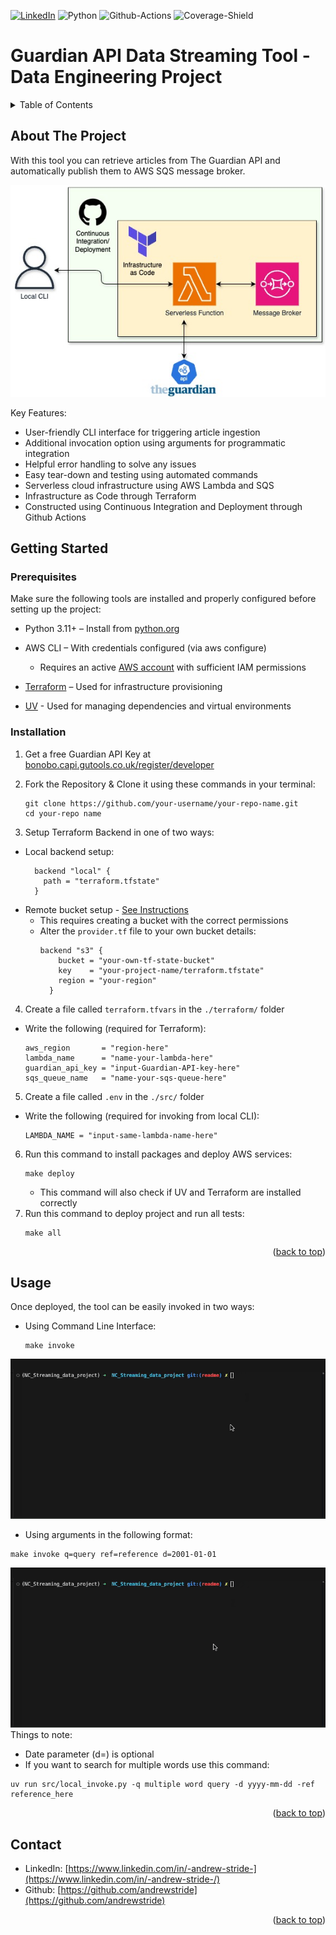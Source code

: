 <a id="readme-top"></a>

[![LinkedIn][linkedin-shield]][linkedin-url]
![Python][Python-shield]
![Github-Actions][Github-actions-shield]
![Coverage-Shield][Coverage-shield]

# Guardian API Data Streaming Tool - Data Engineering Project

<!-- TABLE OF CONTENTS -->
<details>
  <summary>Table of Contents</summary>
  <ol>
    <li>
      <a href="#about-the-project">About The Project</a>
    </li>
    <li>
      <a href="#getting-started">Getting Started</a>
      <ul>
        <li><a href="#prerequisites">Prerequisites</a></li>
        <li><a href="#installation">Installation</a></li>
      </ul>
    </li>
    <li><a href="#usage">Usage</a></li>
    <li><a href="#contact">Contact</a></li>
  </ol>
</details>

<!-- ABOUT THE PROJECT -->
## About The Project

With this tool you can retrieve articles from The Guardian API and automatically publish them to AWS SQS message broker.

![Project Diagram](Project-Diagram.jpg)

Key Features:
- User-friendly CLI interface for triggering article ingestion
- Additional invocation option using arguments for programmatic integration 
- Helpful error handling to solve any issues
- Easy tear-down and testing using automated commands
- Serverless cloud infrastructure using AWS Lambda and SQS
- Infrastructure as Code through Terraform
- Constructed using Continuous Integration and Deployment through Github Actions


<!-- GETTING STARTED -->
## Getting Started

### Prerequisites

Make sure the following tools are installed and properly configured before setting up the project:

- Python 3.11+ – Install from [python.org](https://python.org)
- AWS CLI – With credentials configured (via aws configure)
    - Requires an active [AWS account](https://aws.amazon.com/) with sufficient IAM permissions
- [Terraform](https://developer.hashicorp.com/terraform) – Used for infrastructure provisioning
  
- [UV](https://github.com/astral-sh/uv) - Used for managing dependencies and virtual environments
   


### Installation

1. Get a free Guardian API Key at [bonobo.capi.gutools.co.uk/register/developer](https://bonobo.capi.gutools.co.uk/register/developer)

2. Fork the Repository & Clone it using these commands in your terminal:
    ```
    git clone https://github.com/your-username/your-repo-name.git
    cd your-repo name
    ```

3. Setup Terraform Backend in one of two ways:
- Local backend setup:
  ```
    backend "local" {
      path = "terraform.tfstate"
    }
  ```
- Remote bucket setup - [See Instructions](https://developer.hashicorp.com/terraform/language/backend/s3)
  - This requires creating a bucket with the correct permissions
  - Alter the ```provider.tf``` file to your own bucket details:
    ```
    backend "s3" {
        bucket = "your-own-tf-state-bucket"       
        key    = "your-project-name/terraform.tfstate"  
        region = "your-region"                      
      }
    ```
4. Create a file called ```terraform.tfvars``` in the ```./terraform/``` folder
  - Write the following (required for Terraform):
    ```
    aws_region       = "region-here"
    lambda_name      = "name-your-lambda-here"
    guardian_api_key = "input-Guardian-API-key-here"
    sqs_queue_name   = "name-your-sqs-queue-here"
    ```
5. Create a file called ```.env``` in the ```./src/``` folder
- Write the following (required for invoking from local CLI):
  ```
  LAMBDA_NAME = "input-same-lambda-name-here"
  ```
6. Run this command to install packages and deploy AWS services:
    ```
    make deploy
    ```
    - This command will also check if UV and Terraform are installed correctly
7. Run this command to deploy project and run all tests:
    ```
    make all
    ```


<p align="right">(<a href="#readme-top">back to top</a>)</p>

<!-- USAGE EXAMPLES -->
## Usage

Once deployed, the tool can be easily invoked in two ways:
- Using Command Line Interface:
  ```
  make invoke
  ```

![Make Invoke](make-invoke.gif)

- Using arguments in the following format:
```
make invoke q=query ref=reference d=2001-01-01
```
![Make Invoke Args](make-invoke-args.gif)
Things to note:
- Date parameter (d=) is optional
- If you want to search for multiple words use this command:
```
uv run src/local_invoke.py -q multiple word query -d yyyy-mm-dd -ref reference_here
```
<p align="right">(<a href="#readme-top">back to top</a>)</p>





<!-- CONTACT -->
## Contact

* LinkedIn: [https://www.linkedin.com/in/-andrew-stride-](https://www.linkedin.com/in/-andrew-stride-/)
* Github:
[https://github.com/andrewstride](https://github.com/andrewstride)

<p align="right">(<a href="#readme-top">back to top</a>)</p>

<!-- MARKDOWN LINKS & IMAGES -->

[linkedin-shield]: https://img.shields.io/badge/-LinkedIn-black.svg?style=for-the-badge&logo=linkedin&colorB=555
[linkedin-url]: https://linkedin.com/in/-andrew-stride-
[Python-shield]: https://img.shields.io/badge/Python-FFD43B?style=for-the-badge&logo=python&logoColor=blue
[Github-actions-shield]:https://img.shields.io/badge/Github%20Actions-282a2e?style=for-the-badge&logo=githubactions&logoColor=367cfe
[Coverage-shield]:https://img.shields.io/badge/coverage-100%25-green